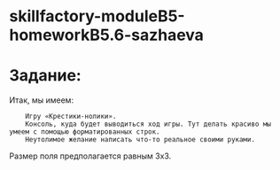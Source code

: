 # skillfactory-moduleB5-homeworkB5.6-sazhaeva
# Задание:

Итак, мы имеем:

        Игру «Крестики-нолики».
        Консоль, куда будет выводиться ход игры. Тут делать красиво мы умеем с помощью форматированных строк.
        Неутолимое желание написать что-то реальное своими руками.

Размер поля предполагается равным 3x3.
